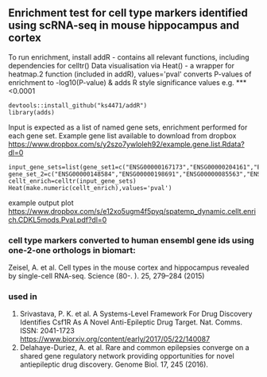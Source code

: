 
## Enrichment test for cell type markers identified using scRNA-seq in mouse hippocampus and cortex

To run enrichment, install addR - contains all relevant functions, including dependencies for celltr()
Data visualisation via Heat() - a wrapper for heatmap.2 function (included in addR), values='pval' converts P-values of enrichment to -log10(P-value) & adds R style significance values e.g. *** <0.0001

```
devtools::install_github("ks4471/addR")
library(adds)
```
Input is expected as a list of named gene sets, enrichment performed for each gene set. Example gene list available to download from dropbox https://www.dropbox.com/s/y2szo7ywloleh92/example.gene.list.Rdata?dl=0
```
input_gene_sets=list(gene_set1=c("ENSG00000167173","ENSG00000204161","ENSG00000120280","ENSG00000214212","ENSG00000121410","ENSG00000114779","ENSG00000168792"), gene_set_2=c("ENSG00000148584","ENSG00000198691","ENSG00000085563","ENSG00000136379","ENSG00000136754","ENSG00000177465","ENSG00000077080"))
cellt_enrich=celltr(input_gene_sets)
Heat(make.numeric(cellt_enrich),values='pval')
```
example output plot https://www.dropbox.com/s/e12xo5ugm4f5pyq/spatemp_dynamic.cellt.enrich.CDKL5mods.Pval.pdf?dl=0



### cell type markers converted to human ensembl gene ids using one-2-one orthologs in biomart:
Zeisel, A. et al. Cell types in the mouse cortex and hippocampus revealed by single-cell RNA-seq. Science (80-. ). 25, 279–284 (2015)

### used in
1.  Srivastava, P. K. et al. A Systems-Level Framework For Drug Discovery Identifies Csf1R As A Novel Anti-Epileptic Drug Target. Nat. Comms. ISSN: 2041-1723 https://www.biorxiv.org/content/early/2017/05/22/140087
2.  Delahaye-Duriez, A. et al. Rare and common epilepsies converge on a shared gene regulatory network providing opportunities for novel antiepileptic drug discovery. Genome Biol. 17, 245 (2016).

